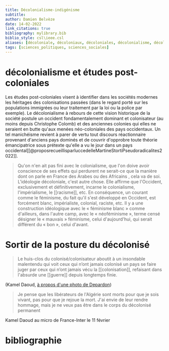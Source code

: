 ```yaml
---
title: Décolonialisme-indigénisme
subtitle:
author: Damien Belvèze
date: 14-02-2022
link_citations: true
bibliography: mylibrary.bib
biblio_style: csl\ieee.csl
aliases: [décoloniale, décoloniaux, décoloniales, décolonialisme, décoloniser, décolonialiste]
tags: [sciences_politiques, sciences_sociales]
---
```


# décolonialisme et études post-coloniales

Les études post-coloniales visent à identifier dans les sociétés modernes les héritages des colonisations passées (dans le regard porté sur les populations immigrées ou leur traitement par la loi ou la police par exemple). 
Le décolonialisme à rebours de cette vision historique de la société postule un occident fondamentalement dominant et colonisateur (au moins depuis Christophe Colomb) et des anciennes colonies qui elles ne seraient en butte qu'aux menées néo-coloniales des pays occidentaux. Un tel manichéisme revient à parer de vertu tout discours réactionnaire provenant d'anciens pays dominés et de couvrir d'opprobre toute théorie émancipatrice sous prétexte qu'elle a vu le jour dans un pays occidental[[@proposrecueillisparluccedelleMartineStortiPseudoradicalites2022]]. 

>Qu'on n'en ait pas fini avec le colonialisme, que l'on doive avoir conscience de ses effets qui perdurent ne serait-ce que la manière dont on parle en France des Arabes ou des Africains , cela va de soi. L'idéologie décoloniale, c'est autre chose. Elle affirme que l'Occident, exclusivement et définitivement, incarne le colonialisme, l'impérialisme, le [[racisme]], etc. En conséquence, un courant comme le féminisme, du fait qu'il s'est développé en Occident, est forcément blanc, impérialiste, colonial, raciste, etc. Il y a une construction idéologique avec le « féminisme blanc » comme d'ailleurs, dans l'autre camp, avec le « néoféminisme », terme censé désigner le « mauvais » féminisme, celui d'aujourd'hui, qui serait différent du « bon », celui d'avant. 

# Sortir de la posture du décolonisé

> Le huis-clos du colonisé/colonisateur aboutit à un insondable malentendu qui voit ceux qui n’ont jamais colonisé un pays se faire juger par ceux qui n’ont jamais vécu la [[colonisation]], refaisant dans l'absurde une [[guerre]] depuis longtemps finie.

(Kamel Daoud, [à propos d'une photo de Depardon](https://twitter.com/daoud_kamel/status/1491166148960079874))

> Je pense que les libérateurs de l'Algérie sont morts pour que je sois vivant, pas pour que je rejoue la mort. J'ai envie de leur rendre hommage, mais je ne veux pas être dans le corps du décolonisé permanent

Kamel Daoud au micro de France-Inter le 11 février






# bibliographie

